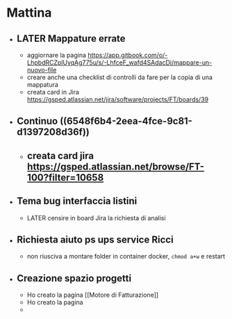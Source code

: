 # Mattina
- ## LATER Mappature errate
	- aggiornare la pagina https://app.gitbook.com/o/-LhpbdRCZplUyqAg775u/s/-LhfceF_wafd4SAdacDi/mappare-un-nuovo-file
	- creare anche una checklist di controlli da fare per la copia di una mappatura
	- creata card in Jira https://gsped.atlassian.net/jira/software/projects/FT/boards/39
- ## Continuo ((6548f6b4-2eea-4fce-9c81-d1397208d36f))
	- creata card jira https://gsped.atlassian.net/browse/FT-100?filter=10658
		-
- ## Tema bug interfaccia listini
	- LATER censire in board Jira la richiesta di analisi
- ## Richiesta aiuto ps ups service Ricci
	- non riusciva a montare folder in container docker, `chmod a+w` e restart
- ## Creazione spazio progetti
	- Ho creato la pagina [[Motore di Fatturazione]]
	- Ho creato la pagina
	-